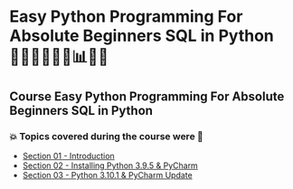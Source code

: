 # Easy Python Programming For Absolute Beginners SQL in Python 👩🏻‍💻🤯🐍🤖📊🎲💽
## Course Easy Python Programming For Absolute Beginners SQL in Python
### 💥 Topics covered during the course were 🚀
- [Section 01 - Introduction](https://github.com/romulovieira777/Easy_Python_Programming_For_Absolute_Beginners_SQL_in_Python/tree/main/Section_01_Introduction)
- [Section 02 - Installing Python 3.9.5 & PyCharm](https://github.com/romulovieira777/Easy_Python_Programming_For_Absolute_Beginners_SQL_in_Python/tree/main/Section_02_Installing_Python_3.9.5_%26_PyCharm)
- [Section 03 - Python 3.10.1 & PyCharm Update](https://github.com/romulovieira777/Easy_Python_Programming_For_Absolute_Beginners_SQL_in_Python/tree/main/Section_03_Python_3.10.1_%26_PyCharm_Update)
